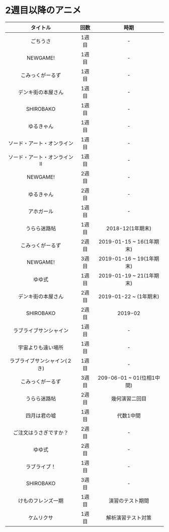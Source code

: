 # 2週目以降のアニメ
|タイトル|回数|時期
|:---:|:---:|:---:
|ごちうさ|1週目|-
|NEWGAME!|1週目|-
|こみっくがーるず|1週目|-
|デンキ街の本屋さん|1週目|-
|SHIROBAKO |1週目|-
|ゆるきゃん|1週目|-
|ソード・アート・オンライン|1週目|-
|ソード・アート・オンラインⅡ|1週目|-
|NEWGAME!|2週目|-
|ゆるきゃん|2週目|-
|アホガール|1週目|-
|うらら迷路帖|1週目|2018-12(1年期末)
|こみっくがーるず|2週目|2019-01-15 ~ 16(1年期末)
|NEWGAME!|3週目|2019-01-16 ~ 19(1年期末)
|ゆゆ式|1週目|2019-01-19 ~ 21(1年期末)
|デンキ街の本屋さん|2週目|2019-01-22 ~ (1年期末)
|SHIROBAKO |2週目|2019-02
|ラブライブサンシャイン|1週目|-
|宇宙よりも遠い場所|1週目|-
|ラブライブサンシャイン(２き)|1週目|-
|こみっくがーるず|3週目|209-06-01 ~ 01(位相1中間)
|うらら迷路帖|2週目|幾何演習二回目
|四月は君の嘘|1週目|代数1中間
|ご注文はうさぎですか？|2週目|-
|ゆゆ式|2週目|-
|ラブライブ！|1週目|-
|SHIROBAKO|3週目|-
|けものフレンズ一期|1週目|演習のテスト期間
|ケムリクサ|1週目|解析演習テスト対策
